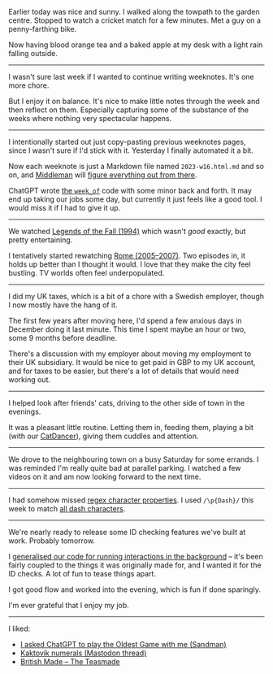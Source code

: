 Earlier today was nice and sunny. I walked along the towpath to the garden centre. Stopped to watch a cricket match for a few minutes. Met a guy on a penny-farthing bike.

Now having blood orange tea and a baked apple at my desk with a light rain falling outside.

---

I wasn't sure last week if I wanted to continue writing weeknotes. It's one more chore.

But I enjoy it on balance. It's nice to make little notes through the week and then reflect on them. Especially capturing some of the substance of the weeks where nothing very spectacular happens.

---

I intentionally started out just copy-pasting previous weeknotes pages, since I wasn't sure if I'd stick with it. Yesterday I finally automated it a bit.

Now each weeknote is just a Markdown file named `2023-w16.html.md` and so on, and [Middleman](https://middlemanapp.com/) will [figure everything out from there](https://github.com/henrik/henrik.nyh.se/commit/e16f21f1bdcd5c3810677ce361f04bf467c64e01).

ChatGPT wrote [the `week_of`](https://github.com/henrik/henrik.nyh.se/commit/e16f21f1bdcd5c3810677ce361f04bf467c64e01#diff-ced64b8b6dfa69a5939ae831c96e37b88e8266c37371a4d3b96759fb1ea147c8R38-R40) code with some minor back and forth. It may end up taking our jobs some day, but currently it just feels like a good tool. I would miss it if I had to give it up.

---

We watched [Legends of the Fall (1994)](https://www.imdb.com/title/tt0110322/) which wasn't *good* exactly, but pretty entertaining.

I tentatively started rewatching [Rome (2005–2007)](https://www.imdb.com/title/tt0384766/). Two episodes in, it holds up better than I thought it would. I love that they make the city feel bustling. TV worlds often feel underpopulated.

---

I did my UK taxes, which is a bit of a chore with a Swedish employer, though I now mostly have the hang of it.

The first few years after moving here, I'd spend a few anxious days in December doing it last minute. This time I spent maybe an hour or two, some 9 months before deadline.

There's a discussion with my employer about moving my employment to their UK subsidiary. It would be nice to get paid in GBP to my UK account, and for taxes to be easier, but there's a lot of details that would need working out.

---

I helped look after friends' cats, driving to the other side of town in the evenings.

It was a pleasant little routine. Letting them in, feeding them, playing a bit (with our [CatDancer](https://www.amazon.co.uk/Cat-Dancer-93419100010-Toy/dp/B0006N9I68)), giving them cuddles and attention.

---

We drove to the neighbouring town on a busy Saturday for some errands. I was reminded I'm really quite bad at parallel parking. I watched a few videos on it and am now looking forward to the next time.

---

I had somehow missed [regex character properties](https://ruby-doc.org/core-2.4.0/Regexp.html#class-Regexp-label-Character+Properties). I used `/\p{Dash}/` this week to match [all dash characters](https://www.compart.com/en/unicode/category/Pd).

---

We're nearly ready to release some ID checking features we've built at work. Probably tomorrow.

I [generalised our code for running interactions in the background](https://ruby.social/@henrik/110231717052865179) – it's been fairly coupled to the things it was originally made for, and I wanted it for the ID checks. A lot of fun to tease things apart.

I got good flow and worked into the evening, which is fun if done sparingly.

I'm ever grateful that I enjoy my job.

---

I liked:

- [I asked ChatGPT to play the Oldest Game with me (Sandman)](https://www.reddit.com/r/Sandman/comments/12tp7ej/i_asked_chatgpt_to_play_the_oldest_game_with_me/)
- [Kaktovik numerals (Mastodon thread)](https://mathstodon.xyz/@johncarlosbaez/110215432175491555)
- [British Made – The Teasmade](https://www.youtube.com/watch?v=RuJWpl7W6mc)
